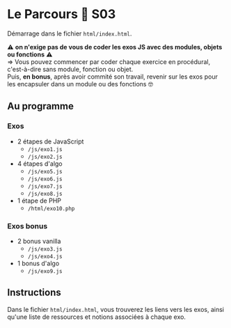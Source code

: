 # Le Parcours :muscle: S03

Démarrage dans le fichier `html/index.html`.

:warning: **on n'exige pas de vous de coder les exos JS avec des modules, objets ou fonctions** :warning:  
=> Vous pouvez commencer par coder chaque exercice en procédural, c'est-à-dire sans module, fonction ou objet.  
Puis, **en bonus**, après avoir commité son travail, revenir sur les exos pour les encapsuler dans un module ou des fonctions :nerd_face:

## Au programme

### Exos

- 2 étapes de JavaScript
  - `/js/exo1.js`
  - `/js/exo2.js`
- 4 étapes d'algo
  - `/js/exo5.js`
  - `/js/exo6.js`
  - `/js/exo7.js`
  - `/js/exo8.js`
- 1 étape de PHP
  - `/html/exo10.php`

### Exos bonus

- 2 bonus vanilla
  - `/js/exo3.js`
  - `/js/exo4.js`
- 1 bonus d'algo
  - `/js/exo9.js`

## Instructions

Dans le fichier `html/index.html`, vous trouverez les liens vers les exos, ainsi qu'une liste de ressources et notions associées à chaque exo.
